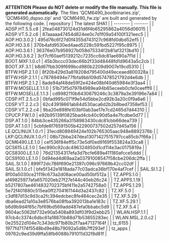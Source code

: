 **ATTENTION**
**Please do NOT delete or modify the file manually. This file is generated automatically**.
The files 'QCM6490_bootbinaries.zip', 'QCM6490_dspso.zip' and 'QCM6490_fw.zip' are built and generated by the following code.
| repository  | The latest SHA1 |
| -------- | ------- |
| ADSP.HT.5.5.c8 | 2fea048730124d31d6f4b65295862a4056d06015 |
| ADSP.VT.5.2.c6 | 87aaaaa47454d824ee0c7d1f09a54100f321eec5 |
| AOP.HO.3.0.2 | 495d76c6f27d0f4355d743127c968fd0dbd52ef5 |
| AOP.HO.3.6 | 370b4afd9530ed4aed5228c591bd5227f95c8975 |
| AOP.HO.3.6.1 | 36376e07b956927b058d75334f2b81af3213bd10 |
| AOP.HO.3.6.2 | 3cf7cf60aef5139212c7235cc6dc81ae690a7f1d |
| BOOT.MXF.1.0.c1 | 45b3bccc03dec66b2f33d48448fd1d9643a5c2cb |
| BOOT.XF.3.1 | b8d67fbb309f699bcd980b2209d9007e19cd5310 |
| BTFW.HSP.2.1.0 | 8f20b429d3a819208d795400d49eceaed800328a |
| BTFW.HSP.2.1.1 | c78789494e77fbfa9bb109d57478521792d4e6db |
| BTFW.HSP.2.1.2 | 8ade94af48de59f2e424e08bf40d65984e3f3aa4 |
| BTFW.MOSELLE.1.1.0 | 51b73f5d79784989ea94b65eceeb0cfe0ceefff6 |
| BTFW.MOSELLE.1.1.3 | cd9982110b6430679246c3c3879a3e39196e7a84 |
| CDSP.HT.2.5.c3 | 0bfad995c071f9e54d5bbe2cd92b3a20c0f9a6a6 |
| CDSP.VT.2.2.c3 | 62c43918661ab84d530aca6d2b2b8bed7358ef53 |
| CDSP.VT.2.2.c4 | 9ba20e898fe103bf0ab3ae17e7cd2465d7d44310 |
| CPUCP.FW.1.0 | e92b95139f0825bad4cb40c90d5a4e7fcdbe0d77 |
| DSP.AT.1.0 | 84bb3ce435266a3158983430cdc81cbb66dea739 |
| DSP.AT.1.0.1 | 5cbfde6f76591505b422900737502d257d45a156 |
| LE.QCLINUX.1.0.r1 | 31ecd808949424e102b765305aac948e8892376b |
| LKP.QCLINUX.1.0.r1 | 08b72bba247dea13071427515797cca85cb7f66a |
| QCM6490.LE.1.0 | cef536f84eff5c73e5df0ed9169f553824a33ca8 |
| QCS615.LE.1.0 | 5ec990c92cdc496324850d1cd114e3ac0175819a |
| QCS8300.LE.1.0 | 76d21354317efa3d7bcfe689a411180afcce5ddd |
| QCS9100.LE.1.0 | 0d94ed4d69aa2a03791008547f58cbe206dc2ffa |
| SAIL.SI.1.0 | 899f72dc786f690e21397c096c97669b42cc02df |
| SAIL.SI.1.0.c1 | bfe5f342e1818ada77c03adca36bf170e4af7cef |
| SAIL.SI.1.2 | 8f00a5030ce21119c673a2d08ace00ad50bf512a |
| TZ.APPS.1.0 | af49825977afa657020eb27f27e144c40eb26c24 |
| TZ.APPS.1.19 | b5217807ae4614832702375bf411e2a5742758a0 |
| TZ.APPS.1.29 | 5e72f401880c515ea0ff2704161144d3a2437c82 |
| TZ.XF.5.0 | c3df87d13c9d3ca2fc394edcbec8fe484cec2e35 |
| TZ.XF.5.29 | dba6ead21a10a3e8576ba08fba392013ba1e183c |
| TZ.XF.5.29.1 | b6d9b9d4f85c7bf69bd569add487efa0bbabc5d9 |
| TZ.XF.5.4 | 9604ac5062bf732e90a5408a893df03f9d2ebb25 |
| WLAN.HSP.1.1 | 97cb4c3374c6dbc61a18870b88d71b53855283ec |
| WLAN.MSL.2.0.c2 | 0e25522d104e7c343dc971b80b2f7aa47137164f |
| tz_6155 | 1977fd7174f5548bd9e48b79092a5d8b7ff293ef |
| tz_apps | 09762c9ed39d9ffa58fb6088b791011d32f8d81f |
